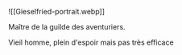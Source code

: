 
![[Gieselfried-portrait.webp]]

Maître de la guilde des aventuriers.

Vieil homme, plein d'espoir mais pas très efficace